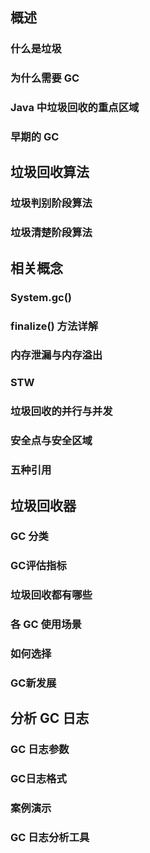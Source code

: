 ## 概述

### 什么是垃圾

### 为什么需要 GC

### Java 中垃圾回收的重点区域

### 早期的 GC

## 垃圾回收算法

### 垃圾判别阶段算法

### 垃圾清楚阶段算法

## 相关概念

### System.gc()

### finalize() 方法详解

### 内存泄漏与内存溢出

### STW

### 垃圾回收的并行与并发

### 安全点与安全区域

### 五种引用

## 垃圾回收器

### GC 分类

### GC评估指标

### 垃圾回收都有哪些

### 各 GC 使用场景

### 如何选择

### GC新发展

## 分析 GC 日志

### GC 日志参数

### GC日志格式

### 案例演示

### GC 日志分析工具